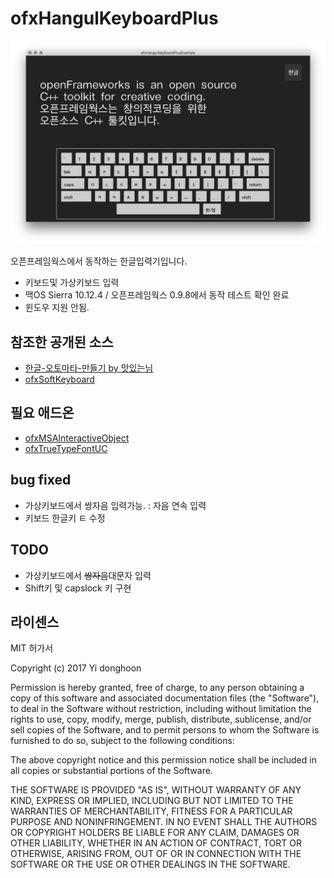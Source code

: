 # ofxHangulKeyboardPlus

![screenshot](ofxHangulKeyboardPlusScreenshot.png)

오픈프레임웍스에서 동작하는 한글입력기입니다.<br/>
- 키보드및 가상키보드 입력
- 맥OS Sierra 10.12.4 / 오픈프레임웍스 0.9.8에서 동작 테스트 확인 완료
- 윈도우 지원 안됨.

## 참조한 공개된 소스
- [한글-오토마타-만들기 by 맛있는님](http://codepedia.tistory.com/entry/%ED%95%9C%EA%B8%80-%EC%98%A4%ED%86%A0%EB%A7%88%ED%83%80-%EB%A7%8C%EB%93%A4%EA%B8%B0)
- [ofxSoftKeyboard](https://github.com/Lensley/ofxSoftKeyboard)

## 필요 애드온
- [ofxMSAInteractiveObject](https://github.com/memo/ofxMSAInteractiveObject)
- [ofxTrueTypeFontUC](https://github.com/hironishihara/ofxTrueTypeFontUC)

## bug fixed 
- 가상키보드에서 쌍자음 입력가능. : 자음 연속 입력
- 키보드 한글키 ㅌ 수정 

## TODO
- 가상키보드에서 ~~쌍자음~~대문자 입력
- Shift키 및 capslock 키 구현 

## 라이센스
MIT 허가서

Copyright (c) 2017 Yi donghoon

Permission is hereby granted, free of charge, to any person
obtaining a copy of this software and associated documentation
files (the "Software"), to deal in the Software without
restriction, including without limitation the rights to use,
copy, modify, merge, publish, distribute, sublicense, and/or sell
copies of the Software, and to permit persons to whom the
Software is furnished to do so, subject to the following
conditions:

The above copyright notice and this permission notice shall be
included in all copies or substantial portions of the Software.

THE SOFTWARE IS PROVIDED "AS IS", WITHOUT WARRANTY OF ANY KIND,
EXPRESS OR IMPLIED, INCLUDING BUT NOT LIMITED TO THE WARRANTIES
OF MERCHANTABILITY, FITNESS FOR A PARTICULAR PURPOSE AND
NONINFRINGEMENT. IN NO EVENT SHALL THE AUTHORS OR COPYRIGHT
HOLDERS BE LIABLE FOR ANY CLAIM, DAMAGES OR OTHER LIABILITY,
WHETHER IN AN ACTION OF CONTRACT, TORT OR OTHERWISE, ARISING
FROM, OUT OF OR IN CONNECTION WITH THE SOFTWARE OR THE USE OR
OTHER DEALINGS IN THE SOFTWARE.

